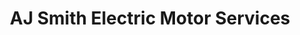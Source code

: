 ---
title: "AJ Smith Electric Motor Services"
url: /east-stroudsburg/aj-smith-electric-motor-services/
shop: Autowerkstatt
---